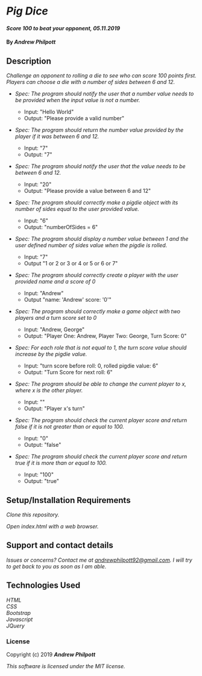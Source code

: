 # _Pig Dice_
#### _Score 100 to beat your opponent, 05.11.2019_
#### By _**Andrew Philpott**_
## Description
_Challenge an opponent to rolling a die to see who can score 100 points first. Players can choose a die with a number of sides between 6 and 12._

* _Spec: The program should notify the user that a number value needs to be provided when the input value is not a number._
    * Input: "Hello World"
    * Output: "Please provide a valid number"

* _Spec: The program should return the number value provided by the player if it was between 6 and 12._
    * Input: "7"
    * Output: "7"

* _Spec: The program should notify the user that the value needs to be between 6 and 12._
    * Input: "20"
    * Output: "Please provide a value between 6 and 12"

* _Spec: The program should correctly make a pigdie object with its number of sides equal to the user provided value._
    * Input: "6"
    * Output: "numberOfSides = 6"

* _Spec: The program should display a number value between 1 and the user defined number of sides value when the pigdie is rolled._
    * Input: "7"
    * Output "1 or 2 or 3 or 4 or 5 or 6 or 7"

* _Spec: The program should correctly create a player with the user provided name and a score of 0_
    * Input: "Andrew"
    * Output "name: 'Andrew' score: '0'"

* _Spec: The program should correctly make a game object with two players and a turn score set to 0_
    * Input: "Andrew, George"
    * Output: "Player One: Andrew, Player Two: George, Turn Score: 0"

* _Spec: For each role that is not equal to 1, the turn score value should increase by the pigdie value._
    * Input: "turn score before roll: 0, rolled pigdie value: 6"
    * Output: "Turn Score for next roll: 6"

* _Spec: The program should be able to change the current player to x, where x is the other player._
    * Input: ""
    * Output: "Player x's turn"

* _Spec: The program should check the current player score and return false if it is not greater than or equal to 100._
    * Input: "0"
    * Output: "false"

* _Spec: The program should check the current player score and return true if it is more than or equal to 100._
    * Input: "100"
    * Output: "true"
    
## Setup/Installation Requirements
_Clone this repository._

_Open index.html with a web browser._

## Support and contact details
_Issues or concerns? Contact me at andrewphilpott92@gmail.com. I will try to get back to you as soon as I am able._

## Technologies Used
_HTML_<br>
_CSS_<br>
_Bootstrap_<br>
_Javascript_<br>
_JQuery_

### License
Copyright (c) 2019 **_Andrew Philpott_**

*This software is licensed under the MIT license.*
